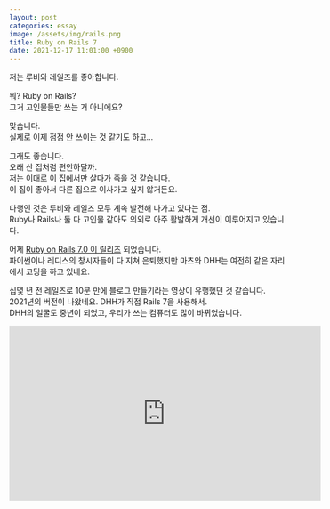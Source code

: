 ```yaml
---
layout: post
categories: essay
image: /assets/img/rails.png
title: Ruby on Rails 7
date: 2021-12-17 11:01:00 +0900
---
```


저는 루비와 레일즈를 좋아합니다.

뭐? Ruby on Rails?  
그거 고인물들만 쓰는 거 아니에요?

맞습니다.  
실제로 이제 점점 안 쓰이는 것 같기도 하고...

그래도 좋습니다.  
오래 산 집처럼 편안하달까.  
저는 이대로 이 집에서만 살다가 죽을 것 같습니다.  
이 집이 좋아서 다른 집으로 이사가고 싶지 않거든요.

다행인 것은 루비와 레일즈 모두 계속 발전해 나가고 있다는 점.  
Ruby나 Rails나 둘 다 고인물 같아도 의외로 아주 활발하게 개선이 이루어지고 있습니다.

어제 [Ruby on Rails 7.0 이 릴리즈](https://rubyonrails.org/2021/12/15/Rails-7-fulfilling-a-vision) 되었습니다.  
파이썬이나 레디스의 창시자들이 다 지쳐 은퇴했지만 마츠와 DHH는 여전히 같은 자리에서 코딩을 하고 있네요.

십몇 년 전 레일즈로 10분 만에 블로그 만들기라는 영상이 유행했던 것 같습니다.  
2021년의 버전이 나왔네요. DHH가 직접 Rails 7을 사용해서.  
DHH의 얼굴도 중년이 되었고, 우리가 쓰는 컴퓨터도 많이 바뀌었습니다.

<iframe width="560" height="315" src="https://www.youtube.com/embed/mpWFrUwAN88" title="YouTube video player" frameborder="0" allow="accelerometer; autoplay; clipboard-write; encrypted-media; gyroscope; picture-in-picture" allowfullscreen></iframe>

